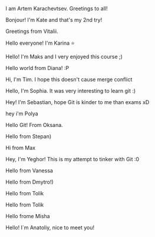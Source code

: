 I am Artem Karachevtsev.
Greetings to all!

Bonjour! I'm Kate and that's my 2nd try!

Greetings from Vitalii.

Hello everyone! I'm Karina :star:

Hello! I'm Maks and I very enjoyed this course ;)

Hello world from Diana! :P

Hi, I'm Tim. I hope this doesn't cause merge conflict

Hello, I'm Sophia. It was very interesting to learn git :)

Hey! I'm Sebastian, hope Git is kinder to me than exams xD

hey i'm Polya 

Hello Git! From Oksana.

Hello from Stepan)

Hi from Max

Hey, I'm Yeghor! This is my attempt to tinker with Git :0

Hello from Vanessa

Hello from Dmytro!)

Hello from Tolik

Hello from Tolik

Hello frome Misha

Hello! I`m Anatoliy, nice to meet you!